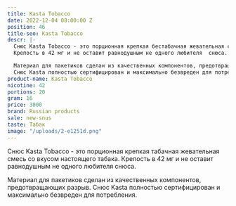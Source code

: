 ```yaml
---
title: Kasta Tobacco
date: 2022-12-04 08:00:00 Z
position: 46
title-seo: Kasta Tobacco
descr: |-
  Снюс Kasta Tobacco - это порционная крепкая бестабачная жевательная смесь со вкусом настоящего табака.
  Крепость в 42 мг и не оставит равнодушным не одного любителя  снюса.

  Материал для пакетиков сделан из качественных компонентов, предотвращающих разрыв.
  Снюс Kasta полностью сертифицирован и максимально безвреден для потребления.
product-name: Kasta Tobacco
nicotine: 42
portions: 20
gram: 16
price: 3000
brand: Russian products
sale: new-snus
taste: Табак
image: "/uploads/2-e1251d.png"
---
```


Снюс Kasta Tobacco - это порционная крепкая табачная жевательная смесь со вкусом настоящего табака.
Крепость в 42 мг и не оставит равнодушным не одного любителя  снюса.

Материал для пакетиков сделан из качественных компонентов, предотвращающих разрыв.
Снюс Kasta полностью сертифицирован и максимально безвреден для потребления.
